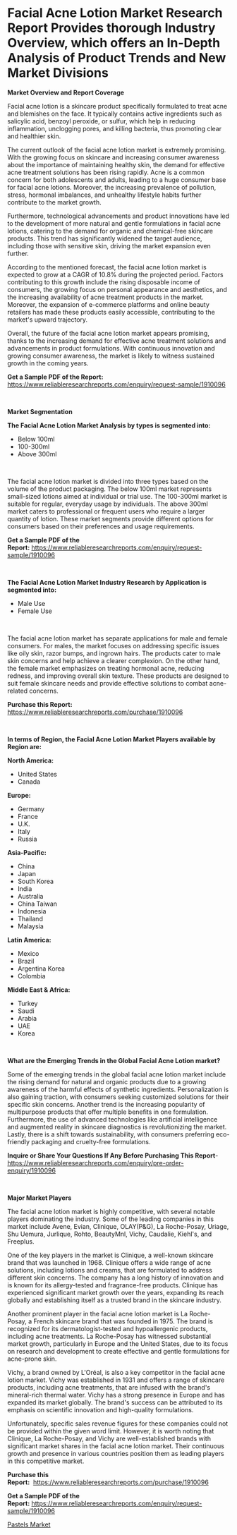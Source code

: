 <p><h1>Facial Acne Lotion Market Research Report Provides thorough Industry Overview, which offers an In-Depth Analysis of Product Trends and New Market Divisions</h1></p><p><strong>Market Overview and Report Coverage</strong></p>
<p><p>Facial acne lotion is a skincare product specifically formulated to treat acne and blemishes on the face. It typically contains active ingredients such as salicylic acid, benzoyl peroxide, or sulfur, which help in reducing inflammation, unclogging pores, and killing bacteria, thus promoting clear and healthier skin.</p><p>The current outlook of the facial acne lotion market is extremely promising. With the growing focus on skincare and increasing consumer awareness about the importance of maintaining healthy skin, the demand for effective acne treatment solutions has been rising rapidly. Acne is a common concern for both adolescents and adults, leading to a huge consumer base for facial acne lotions. Moreover, the increasing prevalence of pollution, stress, hormonal imbalances, and unhealthy lifestyle habits further contribute to the market growth.</p><p>Furthermore, technological advancements and product innovations have led to the development of more natural and gentle formulations in facial acne lotions, catering to the demand for organic and chemical-free skincare products. This trend has significantly widened the target audience, including those with sensitive skin, driving the market expansion even further.</p><p>According to the mentioned forecast, the facial acne lotion market is expected to grow at a CAGR of 10.8% during the projected period. Factors contributing to this growth include the rising disposable income of consumers, the growing focus on personal appearance and aesthetics, and the increasing availability of acne treatment products in the market. Moreover, the expansion of e-commerce platforms and online beauty retailers has made these products easily accessible, contributing to the market's upward trajectory.</p><p>Overall, the future of the facial acne lotion market appears promising, thanks to the increasing demand for effective acne treatment solutions and advancements in product formulations. With continuous innovation and growing consumer awareness, the market is likely to witness sustained growth in the coming years.</p></p>
<p><strong>Get a Sample PDF of the Report:</strong> <a href="https://www.reliableresearchreports.com/enquiry/request-sample/1910096">https://www.reliableresearchreports.com/enquiry/request-sample/1910096</a></p>
<p>&nbsp;</p>
<p><strong>Market Segmentation</strong></p>
<p><strong>The Facial Acne Lotion Market Analysis by types is segmented into:</strong></p>
<p><ul><li>Below 100ml</li><li>100-300ml</li><li>Above 300ml</li></ul></p>
<p>&nbsp;</p>
<p><p>The facial acne lotion market is divided into three types based on the volume of the product packaging. The below 100ml market represents small-sized lotions aimed at individual or trial use. The 100-300ml market is suitable for regular, everyday usage by individuals. The above 300ml market caters to professional or frequent users who require a larger quantity of lotion. These market segments provide different options for consumers based on their preferences and usage requirements.</p></p>
<p><strong>Get a Sample PDF of the Report:</strong>&nbsp;<a href="https://www.reliableresearchreports.com/enquiry/request-sample/1910096">https://www.reliableresearchreports.com/enquiry/request-sample/1910096</a></p>
<p>&nbsp;</p>
<p><strong>The Facial Acne Lotion Market Industry Research by Application is segmented into:</strong></p>
<p><ul><li>Male Use</li><li>Female Use</li></ul></p>
<p>&nbsp;</p>
<p><p>The facial acne lotion market has separate applications for male and female consumers. For males, the market focuses on addressing specific issues like oily skin, razor bumps, and ingrown hairs. The products cater to male skin concerns and help achieve a clearer complexion. On the other hand, the female market emphasizes on treating hormonal acne, reducing redness, and improving overall skin texture. These products are designed to suit female skincare needs and provide effective solutions to combat acne-related concerns.</p></p>
<p><strong>Purchase this Report:</strong>&nbsp; <a href="https://www.reliableresearchreports.com/purchase/1910096">https://www.reliableresearchreports.com/purchase/1910096</a></p>
<p>&nbsp;</p>
<p><strong>In terms of Region, the Facial Acne Lotion Market Players available by Region are:</strong></p>
<p>
    <p> <strong> North America: </strong>
        <ul>
            <li>United States</li>
            <li>Canada</li>
        </ul>
        </p> 
    <p> <strong> Europe: </strong>
        <ul>
            <li>Germany</li>
            <li>France</li>
            <li>U.K.</li>
            <li>Italy</li>
            <li>Russia</li>
        </ul>
        </p> 
    <p> <strong> Asia-Pacific: </strong>
        <ul>
            <li>China</li>
            <li>Japan</li>
            <li>South Korea</li>
            <li>India</li>
            <li>Australia</li>
            <li>China Taiwan</li>
            <li>Indonesia</li>
            <li>Thailand</li>
            <li>Malaysia</li>
        </ul>
        </p> 
    <p> <strong> Latin America: </strong>
        <ul>
            <li>Mexico</li>
            <li>Brazil</li>
            <li>Argentina Korea</li>
            <li>Colombia</li>
        </ul>
        </p> 
    <p> <strong> Middle East & Africa: </strong>
        <ul>
            <li>Turkey</li>
            <li>Saudi</li>
            <li>Arabia</li>
            <li>UAE</li>
            <li>Korea</li>
        </ul>
    </p>
    </p>
<p>&nbsp;</p>
<p><strong>What are the Emerging Trends in the Global Facial Acne Lotion market?</strong></p>
<p><p>Some of the emerging trends in the global facial acne lotion market include the rising demand for natural and organic products due to a growing awareness of the harmful effects of synthetic ingredients. Personalization is also gaining traction, with consumers seeking customized solutions for their specific skin concerns. Another trend is the increasing popularity of multipurpose products that offer multiple benefits in one formulation. Furthermore, the use of advanced technologies like artificial intelligence and augmented reality in skincare diagnostics is revolutionizing the market. Lastly, there is a shift towards sustainability, with consumers preferring eco-friendly packaging and cruelty-free formulations.</p></p>
<p><strong>Inquire or Share Your Questions If Any Before Purchasing This Report</strong>- <a href="https://www.reliableresearchreports.com/enquiry/pre-order-enquiry/1910096">https://www.reliableresearchreports.com/enquiry/pre-order-enquiry/1910096</a></p>
<p>&nbsp;</p>
<p><strong>Major Market Players</strong></p>
<p><p>The facial acne lotion market is highly competitive, with several notable players dominating the industry. Some of the leading companies in this market include Avene, Evian, Clinique, OLAY(P&G), La Roche-Posay, Uriage, Shu Uemura, Jurlique, Rohto, BeautyMnl, Vichy, Caudalie, Kiehl's, and Freeplus. </p><p>One of the key players in the market is Clinique, a well-known skincare brand that was launched in 1968. Clinique offers a wide range of acne solutions, including lotions and creams, that are formulated to address different skin concerns. The company has a long history of innovation and is known for its allergy-tested and fragrance-free products. Clinique has experienced significant market growth over the years, expanding its reach globally and establishing itself as a trusted brand in the skincare industry.</p><p>Another prominent player in the facial acne lotion market is La Roche-Posay, a French skincare brand that was founded in 1975. The brand is recognized for its dermatologist-tested and hypoallergenic products, including acne treatments. La Roche-Posay has witnessed substantial market growth, particularly in Europe and the United States, due to its focus on research and development to create effective and gentle formulations for acne-prone skin.</p><p>Vichy, a brand owned by L'Oréal, is also a key competitor in the facial acne lotion market. Vichy was established in 1931 and offers a range of skincare products, including acne treatments, that are infused with the brand's mineral-rich thermal water. Vichy has a strong presence in Europe and has expanded its market globally. The brand's success can be attributed to its emphasis on scientific innovation and high-quality formulations.</p><p>Unfortunately, specific sales revenue figures for these companies could not be provided within the given word limit. However, it is worth noting that Clinique, La Roche-Posay, and Vichy are well-established brands with significant market shares in the facial acne lotion market. Their continuous growth and presence in various countries position them as leading players in this competitive market.</p></p>
<p><strong>Purchase this Report:</strong>&nbsp;&nbsp;<a href="https://www.reliableresearchreports.com/purchase/1910096">https://www.reliableresearchreports.com/purchase/1910096</a></p>
<p></p>
<p><strong>Get a Sample PDF of the Report:</strong>&nbsp;<a href="https://www.reliableresearchreports.com/enquiry/request-sample/1910096">https://www.reliableresearchreports.com/enquiry/request-sample/1910096</a></p>
<p><p><a href="https://github.com/melchekhinf/Market-Research-Report-List-2/blob/main/pastels-market.md">Pastels Market</a></p></p>